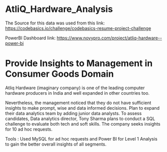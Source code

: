# AtliQ_Hardware_Analysis

The Source for this data was used from this link: https://codebasics.io/challenge/codebasics-resume-project-challenge

PowerBI Dashboard link: https://www.novypro.com/project/atliq-hardware--power-bi

# Provide Insights to Management in Consumer Goods Domain

Atliq Hardware (imaginary company) is one of the leading computer hardware producers in India and well expanded in other countries too.

Nevertheless, the management noticed that they do not have sufficient insights to make prompt, wise and data informed decisions. 
Plan to expand their data analytics team by adding junior data analysts. 
To assess candidates, Data analytics director, Tony Sharma plans to conduct a SQL challenge to evaluate both tech and soft skills.
The company seeks insights for 10 ad hoc requests.

Tools : Used MySQL for ad hoc requests and Power BI for Level 1 Analysis to gain the better overall insights of all segments. 

